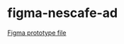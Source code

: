 # figma-nescafe-ad
[Figma prototype file](https://www.figma.com/proto/FaKE815QyYnxEj3PRhUmzz/Untitled?node-id=4-33&starting-point-node-id=2%3A2&t=ve895dHX24XR3utM-1)

